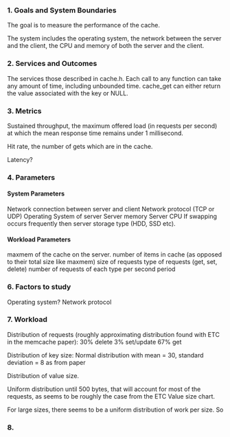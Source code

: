 ### 1. Goals and System Boundaries

The goal is to measure the performance of the cache.

The system includes the operating system, the network between the server and the client, the CPU and memory of both the server and the client.

### 2. Services and Outcomes

The services those described in cache.h. Each call to any function can take any amount of time, including unbounded time. cache_get can either return the value associated with the key or NULL.

### 3. Metrics

Sustained throughput, the maximum offered load (in requests per second) at which the mean response time remains under 1 millisecond.

Hit rate, the number of gets which are in the cache.

Latency?

### 4. Parameters

#### System Parameters

Network connection between server and client
Network protocol (TCP or UDP)
Operating System of server
Server memory
Server CPU
If swapping occurs frequently then server storage type (HDD, SSD etc).

#### Workload Parameters

maxmem of the cache on the server.
number of items in cache (as opposed to their total size like maxmem)
size of requests
type of requests (get, set, delete)
number of requests of each type per second period

### 6. Factors to study

Operating system?
Network protocol

### 7. Workload

Distribution of requests (roughly approximating distribution found with ETC in the memcache paper):
30% delete
3% set/update
67% get

Distribution of key size:
Normal distribution with mean = 30, standard deviation = 8 as from paper

Distribution of value size.

Uniform distribution until 500 bytes, that will account for most of the requests, as seems to be roughly the case from the ETC Value size chart.

For large sizes, there seems to be a uniform distribution of work per size. So

### 8.
